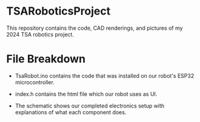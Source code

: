 # TSARoboticsProject
This repository contains the code, CAD renderings, and pictures of my 2024 TSA robotics project.

# File Breakdown

- TsaRobot.ino contains the code that was installed on our robot's ESP32 microcontroller. 

- index.h contains the html file which our robot uses as UI.

- The schematic shows our completed electronics setup with explanations of what each component does.
